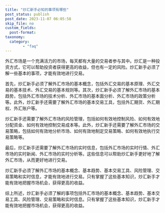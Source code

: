 ```yaml
---
title: "炒汇新手必知的事项有哪些"
post_status: publish
post_date: 2023-11-07 06:05:58
skip_file: no
custom_fields: 
  post-format: 
taxonomy:
  category:
        - "faq"
---
```


外汇市场是一个充满活力的市场，每天都有大量的交易者参与其中。炒汇是一种投资方式，它可以帮助投资者获得更高的收益，但也有一定的风险。炒汇新手必须了解一些基本的事项，才能有效地进行交易。

首先，炒汇新手必须了解外汇市场的基本概念，包括外汇交易的基本原理、外汇交易的基本技术、外汇交易的基本规则等。其次，炒汇新手必须了解外汇市场的基本趋势，包括外汇市场的技术分析、外汇市场的基本面分析、外汇市场的政策分析等。此外，炒汇新手还需要了解外汇市场的基本交易工具，包括外汇期货、外汇期权、外汇账户等。

炒汇新手还需要了解外汇市场的风险管理，包括如何有效地控制风险、如何有效地分配资金、如何有效地控制交易成本等。此外，炒汇新手还需要了解外汇市场的交易策略，包括如何有效地分析市场、如何有效地制定交易策略、如何有效地执行交易策略等。

最后，炒汇新手还需要了解外汇市场的实时信息，包括外汇市场的实时行情、外汇市场的实时新闻、外汇市场的实时分析等。这些信息可以帮助炒汇新手更好地了解外汇市场，从而更好地进行交易。

炒汇新手必须了解外汇市场的基本概念、基本趋势、基本交易工具、风险管理、交易策略和实时信息，才能有效地进行交易。只有掌握了这些基本知识，炒汇新手才能有效地把握市场机会，获得更高的收益。

综上所述，炒汇新手必须了解的事项包括外汇市场的基本概念、基本趋势、基本交易工具、风险管理、交易策略和实时信息。只有掌握了这些基本知识，炒汇新手才能有效地把握市场机会，获得更高的收益。
